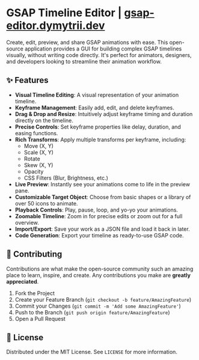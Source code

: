 # GSAP Timeline Editor | [gsap-editor.dymytrii.dev](https://gsap-editor.dymytrii.dev/)

Create, edit, preview, and share GSAP animations with ease. This open-source application provides a GUI for building complex GSAP timelines visually, without writing code directly. It's perfect for animators, designers, and developers looking to streamline their animation workflow.

## ✨ Features

- **Visual Timeline Editing**: A visual representation of your animation timeline.
- **Keyframe Management**: Easily add, edit, and delete keyframes.
- **Drag & Drop and Resize**: Intuitively adjust keyframe timing and duration directly on the timeline.
- **Precise Controls**: Set keyframe properties like delay, duration, and easing functions.
- **Rich Transforms**: Apply multiple transforms per keyframe, including:
  - Move (X, Y)
  - Scale (X, Y)
  - Rotate
  - Skew (X, Y)
  - Opacity
  - CSS Filters (Blur, Brightness, etc.)
- **Live Preview**: Instantly see your animations come to life in the preview pane.
- **Customizable Target Object**: Choose from basic shapes or a library of over 50 icons to animate.
- **Playback Controls**: Play, pause, loop, and yo-yo your animations.
- **Zoomable Timeline**: Zoom in for precise edits or zoom out for a full overview.
- **Import/Export**: Save your work as a JSON file and load it back in later.
- **Code Generation**: Export your timeline as ready-to-use GSAP code.

## 🤝 Contributing

Contributions are what make the open-source community such an amazing place to learn, inspire, and create. Any contributions you make are **greatly appreciated**.

1.  Fork the Project
2.  Create your Feature Branch (`git checkout -b feature/AmazingFeature`)
3.  Commit your Changes (`git commit -m 'Add some AmazingFeature'`)
4.  Push to the Branch (`git push origin feature/AmazingFeature`)
5.  Open a Pull Request

## 📄 License

Distributed under the MIT License. See `LICENSE` for more information.
